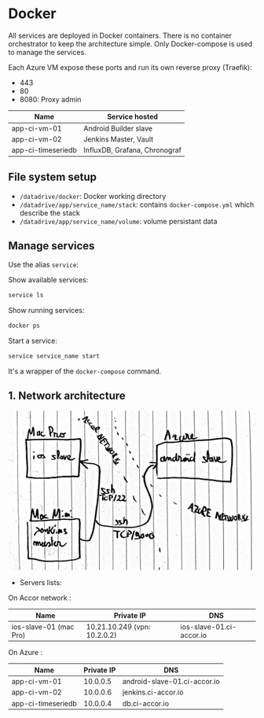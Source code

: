 # Docker

All services are deployed in Docker containers. There is no container orchestrator to keep the architecture simple. Only Docker-compose is used to manage the services.

Each Azure VM expose these ports and run its own reverse proxy (Traefik):

* 443
* 80
* 8080: Proxy admin

| Name | Service hosted
------ | ---------------
| app-ci-vm-01 | Android Builder slave
| app-ci-vm-02 | Jenkins Master, Vault
| app-ci-timeseriedb | InfluxDB, Grafana, Chronograf

## File system setup

* `/datadrive/docker`: Docker working directory
* `/datadrive/app/service_name/stack`: contains `docker-compose.yml` which describe the stack
* `/datadrive/app/service_name/volume`: volume persistant data

## Manage services

Use the alias `service`:

Show available services:

```bash
service ls
```

Show running services:

```bash
docker ps
```

Start a service:

```bash
service service_name start
```

It's a wrapper of the `docker-compose` command.

## 1. Network architecture

![Apps CI-Accor](/assets/ci-net.jpg "Basic network architecture")

* Servers lists:

On Accor network :

| Name | Private IP | DNS 
------ | ---------- | ---
| ios-slave-01 (mac Pro) | 10.21.10.249 (vpn: 10.2.0.2) | ios-slave-01.ci-accor.io

On Azure :


| Name | Private IP | DNS 
------ | ---------- | ---
| app-ci-vm-01 | 10.0.0.5 | android-slave-01.ci-accor.io
| app-ci-vm-02 | 10.0.0.6 | jenkins.ci-accor.io
| app-ci-timeseriedb | 10.0.0.4 | db.ci-accor.io
